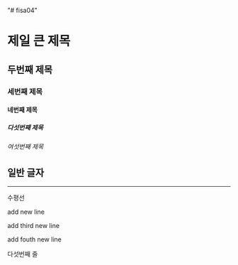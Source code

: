 "# fisa04" 
# 제일 큰 제목
## 두번째 제목
### 세번째 제목
#### 네번째 제목
##### 다섯번째 제목
###### 여섯번째 제목
일반 글자
--- 
<hr>
수평선 



add new line

add third new line

add fouth new line

다섯번째 줄
